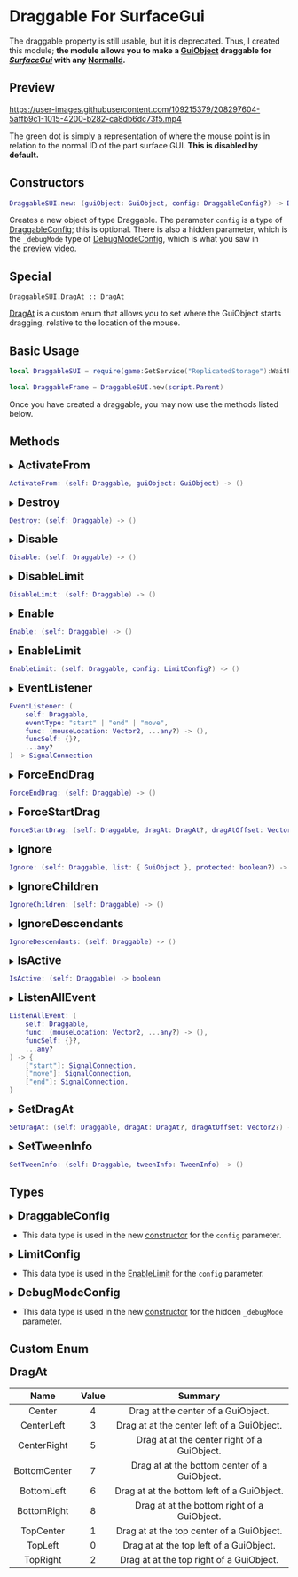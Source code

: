 # Draggable For SurfaceGui

The draggable property is still usable, but it is deprecated. Thus, I created this module; **the module allows you to make a [GuiObject]["guiobject"] draggable for _[SurfaceGui]["surfacegui"]_ with any [NormalId]["normalid"].**

## Preview

https://user-images.githubusercontent.com/109215379/208297604-5affb9c1-1015-4200-b282-ca8db6dc73f5.mp4

The green dot is simply a representation of where the mouse point is in relation to the normal ID of the part surface GUI. **This is disabled by default.**

## Constructors

```lua
DraggableSUI.new: (guiObject: GuiObject, config: DraggableConfig?) -> Draggable
```

Creates a new object of type Draggable. The parameter `config` is a type of [DraggableConfig](#draggableconfig); this is optional. There is also a hidden parameter, which is the `_debugMode` type of [DebugModeConfig](#debugmodeconfig), which is what you saw in the [preview video](#preview).

## Special

```
DraggableSUI.DragAt :: DragAt
```

[DragAt](#dragat) is a custom enum that allows you to set where the GuiObject starts dragging, relative to the location of the mouse.

## Basic Usage

```lua
local DraggableSUI = require(game:GetService("ReplicatedStorage"):WaitForChild("DraggableSUI"))

local DraggableFrame = DraggableSUI.new(script.Parent)
```

Once you have created a draggable, you may now use the methods listed below.

## Methods

<details><summary><b id="activatefrom" style="font-size: 1.25rem">ActivateFrom</b></summary>

When the mouse is over the GuiObject, the draggable will be activated when mouse button 1 is down.

</details>

```lua
ActivateFrom: (self: Draggable, guiObject: GuiObject) -> ()
```

<details><summary><b id="destroy" style="font-size: 1.25rem">Destroy</b></summary>

This method disconnects all connections and destroys all signals. This method is called when the GuiObject is destroyed.

</details>

```lua
Destroy: (self: Draggable) -> ()
```

<details><summary><b id="disable" style="font-size: 1.25rem">Disable</b></summary>

This method forces the dragging to stop and sets the Disabled property to true. **This is false by default.**

</details>

```lua
Disable: (self: Draggable) -> ()
```

<details><summary><b id="disablelimit" style="font-size: 1.25rem">DisableLimit</b></summary>

This allows the draggable to be dragged anywhere on the surface gui. **This is disabled by default.**

</details>

```lua
DisableLimit: (self: Draggable) -> ()
```

<details><summary><b id="enable" style="font-size: 1.25rem">Enable</b></summary>

This method sets the Disabled property to false; if the [Disable](#disable) method is called while the draggable is active, the dragging continues. **This is true by default.**

</details>

```lua
Enable: (self: Draggable) -> ()
```

<details><summary><b id="enablelimit" style="font-size: 1.25rem">EnableLimit</b></summary>

This method allows you to limit the draggable, as seen in the [preview video](#preview). The parameter `config` is a type of [LimitConfig](#limitconfig); this is optional.

</details>

```lua
EnableLimit: (self: Draggable, config: LimitConfig?) -> ()
```

<details><summary><b id="eventlistener" style="font-size: 1.25rem">EventListener</b></summary>

This method allows you to listen for signals such as `"start"`, `"end"`, or `"move"`. The **start** fires when the client has pressed mouse button 1 while hovering over the GuiObject. The **end** fires when the client releases mouse button 1 while the draggable is active. Lastly, the **move** fires when the GuiObject has been dragged. All of this signal fires with the mouse location on the surface gui. The parameter `funcSelf` is a [table]["{}"] where the first parameter of the func is set to self, while the parameter `...any?` is for extra information for the func; this is passed after `mouseLocation`. This method returns a type of `SignalConnection`, which is similar to [RBXScriptConnection]["connection"]

</details>

```lua
EventListener: (
	self: Draggable,
	eventType: "start" | "end" | "move",
	func: (mouseLocation: Vector2, ...any?) -> (),
	funcSelf: {}?,
	...any?
) -> SignalConnection
```

<details><summary><b id="forceenddrag" style="font-size: 1.25rem">ForceEndDrag</b></summary>

This method forces the dragging to stop. **This still triggers the "end" signal.**

</details>

```lua
ForceEndDrag: (self: Draggable) -> ()
```

<details><summary><b id="forcestartdrag" style="font-size: 1.25rem">ForceStartDrag</b></summary>

This method force activate the dragging, even without mouse button 1 being down. The parameter `dragAt` is optional; if present, it must be a type of [DragAt](#dragat); if the parameter is `DragAt.Center` the dragging starts at the center of the GuiObject relative to the location of the mouse, while `dragAtOffset` is `dragAt + offset`. **This still triggers the "start" signal.**

</details>

```lua
ForceStartDrag: (self: Draggable, dragAt: DragAt?, dragAtOffset: Vector2?) -> ()
```

<details><summary><b id="ignore" style="font-size: 1.25rem">Ignore</b></summary>

This method allows you to stop the draggable from activating when the mouse is hovering over the GuiObjects inside the parameter `list`. The parameter `protected` indicates whether to use the protected call function when looping the list.

</details>

```lua
Ignore: (self: Draggable, list: { GuiObject }, protected: boolean?) -> ()
```

<details><summary><b id="ignorechildren" style="font-size: 1.25rem">IgnoreChildren</b></summary>

This method calls the [Ignore](#ignore) method, with list being `GuiObject:GetChildren()` and protected being true.

</details>

```lua
IgnoreChildren: (self: Draggable) -> ()
```

<details><summary><b id="ignoredescendants" style="font-size: 1.25rem">IgnoreDescendants</b></summary>

This method calls the [Ignore](#ignore) method, with list being `GuiObject:GetDescendants()` and protected being true.

</details>

```lua
IgnoreDescendants: (self: Draggable) -> ()
```

<details><summary><b id="isactive" style="font-size: 1.25rem">IsActive</b></summary>

This method allows you to identify if the draggable is active. This method returns a type of boolean.

</details>

```lua
IsActive: (self: Draggable) -> boolean
```

<details><summary><b id="listenallevent" style="font-size: 1.25rem">ListenAllEvent</b></summary>

This method allows you to listen to all of the available signals: `"start"`, `"end"`, and `"move"`. The **start** fires when the client has pressed mouse button 1 while hovering over the GuiObject. The **end** fires when the client releases mouse button 1 while the draggable is active. Lastly, the **move** fires when the GuiObject has been dragged. All of this signal fires with the mouse location on the surface gui. The parameter `funcSelf` is a [table]["{}"] where the first parameter of the func is set to self, while the parameter `...any?` is for extra information for the func; this is passed after `mouseLocation`. This method returns a dictionary with the indexes `"start"`, `"end"`, and `"move"` which all have the same type, `SignalConnection` which is similar to [RBXScriptConnection]["connection"].

</details>

```lua
ListenAllEvent: (
	self: Draggable,
	func: (mouseLocation: Vector2, ...any?) -> (),
	funcSelf: {}?,
	...any?
) -> {
	["start"]: SignalConnection,
	["move"]: SignalConnection,
	["end"]: SignalConnection,
}
```

<details><summary><b id="setdragat" style="font-size: 1.25rem">SetDragAt</b></summary>

This method allows you to set where the dragging starts relative to the location of the mouse. The parameter `dragAt` is optional; if present, it must be a type of [DragAt](#dragat); if the parameter is `DragAt.Center` the dragging starts at the center of the GuiObject relative to the location of the mouse, while `dragAtOffset` is `dragAt + offset`. **This still triggers the "start" signal.**

</details>

```lua
SetDragAt: (self: Draggable, dragAt: DragAt?, dragAtOffset: Vector2?) -> ()
```

<details><summary><b id="settweeninfo" style="font-size: 1.25rem">SetTweenInfo</b></summary>

This method allows you to have smooth dragging on your draggable.

</details>

```lua
SetTweenInfo: (self: Draggable, tweenInfo: TweenInfo) -> ()
```

## Types

<details><summary><b id="draggableconfig" style="font-size: 1.25rem">DraggableConfig</b></summary>

|      Key      |                Data type                |
| :-----------: | :-------------------------------------: |
|   ByOffset:   |          [boolean]["boolean"]           |
|  CircleSize:  |           [number]["number"]            |
|   Circular:   |          [boolean]["boolean"]           |
|    DragAt:    |            [DragAt](#dragat)            |
| DragAtOffset: |          [Vector2]["vector2"]           |
|  Horizontal:  |          [boolean]["boolean"]           |
|    Ignore:    | [Array]["{}"]<[GuiObject]["guiobject"]> |
|    Limit:     |          [boolean]["boolean"]           |
| LimitNoPivot  |          [boolean]["boolean"]           |
|     Tween     |        [TweenInfo]["tweeninfo"]         |
|   Vertical    |          [boolean]["boolean"]           |

</details>

-   This data type is used in the new [constructor](#constructors) for the `config` parameter.

<details><summary><b id="limitconfig" style="font-size: 1.25rem">LimitConfig</b></summary>

|     Key     |      Data type       |
| :---------: | :------------------: |
| CircleSize: |  [number]["number"]  |
|  Circular:  | [boolean]["boolean"] |
|   NoPivot   | [boolean]["boolean"] |

</details>

-   This data type is used in the [EnableLimit](#enablelimit) for the `config` parameter.

<details><summary><b id="debugmodeconfig" style="font-size: 1.25rem">DebugModeConfig</b></summary>

|     Key      |               Data type               |
| :----------: | :-----------------------------------: |
|    Color:    |          [Color3]["color3"]           |
|  Material:   | [Enum]["enum"].[Material]["material"] |
|    Shape     | [Enum]["enum"].[PartType]["parttype"] |
|     Size     |         [Vector3]["vector3"]          |
| Transparency |          [number]["number"]           |

</details>

-   This data type is used in the new [constructor](#constructors) for the hidden `_debugMode` parameter.

## Custom Enum

<b id="dragat" style="font-size: 1.25rem">DragAt</b>

|     Name     | Value |                   Summary                    |
| :----------: | :---: | :------------------------------------------: |
|    Center    |   4   |      Drag at the center of a GuiObject.      |
|  CenterLeft  |   3   |  Drag at at the center left of a GuiObject.  |
| CenterRight  |   5   | Drag at at the center right of a GuiObject.  |
| BottomCenter |   7   | Drag at at the bottom center of a GuiObject. |
|  BottomLeft  |   6   |  Drag at at the bottom left of a GuiObject.  |
| BottomRight  |   8   | Drag at at the bottom right of a GuiObject.  |
|  TopCenter   |   1   |  Drag at at the top center of a GuiObject.   |
|   TopLeft    |   0   |   Drag at at the top left of a GuiObject.    |
|   TopRight   |   2   |   Drag at at the top right of a GuiObject.   |

["guiobject"]: https://create.roblox.com/docs/reference/engine/classes/GuiObject
["surfacegui"]: https://create.roblox.com/docs/reference/engine/classes/SurfaceGui
["normalid"]: https://create.roblox.com/docs/reference/engine/enums/NormalId
["connection"]: https://create.roblox.com/docs/reference/engine/datatypes/RBXScriptConnection
["boolean"]: https://create.roblox.com/docs/scripting/luau/booleans
["number"]: https://create.roblox.com/docs/scripting/luau/numbers
["vector2"]: https://create.roblox.com/docs/reference/engine/datatypes/Vector2
["{}"]: https://create.roblox.com/docs/scripting/luau/tables
["tweeninfo"]: https://create.roblox.com/docs/reference/engine/datatypes/TweenInfo
["color3"]: https://create.roblox.com/docs/reference/engine/datatypes/Color3
["enum"]: https://create.roblox.com/docs/reference/engine/datatypes/Enum
["material"]: https://create.roblox.com/docs/reference/engine/enums/Material
["parttype"]: https://create.roblox.com/docs/reference/engine/enums/PartType
["vector3"]: https://create.roblox.com/docs/reference/engine/datatypes/Vector3
